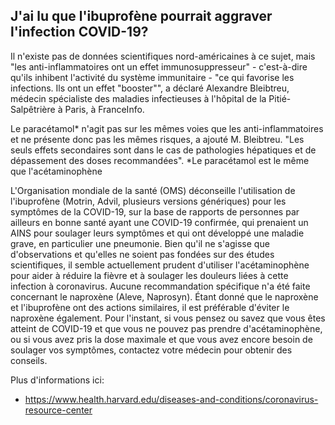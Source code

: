 ## J'ai lu que l'ibuprofène pourrait aggraver l'infection COVID-19?

Il n'existe pas de données scientifiques nord-américaines à ce sujet, mais "les anti-inflammatoires ont un effet immunosuppresseur" - c'est-à-dire qu'ils inhibent l'activité du système immunitaire - "ce qui favorise les infections. Ils ont un effet "booster"", a déclaré Alexandre Bleibtreu, médecin spécialiste des maladies infectieuses à l'hôpital de la Pitié-Salpêtrière à Paris, à FranceInfo.

Le paracétamol* n'agit pas sur les mêmes voies que les anti-inflammatoires et ne présente donc pas les mêmes risques, a ajouté M. Bleibtreu. "Les seuls effets secondaires sont dans le cas de pathologies hépatiques et de dépassement des doses recommandées".
*Le paracétamol est le même que l'acétaminophène

L'Organisation mondiale de la santé (OMS) déconseille l'utilisation de l'ibuprofène (Motrin, Advil, plusieurs versions génériques) pour les symptômes de la COVID-19, sur la base de rapports de personnes par ailleurs en bonne santé ayant une COVID-19 confirmée, qui prenaient un AINS pour soulager leurs symptômes et qui ont développé une maladie grave, en particulier une pneumonie. Bien qu'il ne s'agisse que d'observations et qu'elles ne soient pas fondées sur des études scientifiques, il semble actuellement prudent d'utiliser l'acétaminophène pour aider à réduire la fièvre et à soulager les douleurs liées à cette infection à coronavirus. Aucune recommandation spécifique n'a été faite concernant le naproxène (Aleve, Naprosyn). Étant donné que le naproxène et l'ibuprofène ont des actions similaires, il est préférable d'éviter le naproxène également. Pour l'instant, si vous pensez ou savez que vous êtes atteint de COVID-19 et que vous ne pouvez pas prendre d'acétaminophène, ou si vous avez pris la dose maximale et que vous avez encore besoin de soulager vos symptômes, contactez votre médecin pour obtenir des conseils.

Plus d'informations ici:

- https://www.health.harvard.edu/diseases-and-conditions/coronavirus-resource-center
